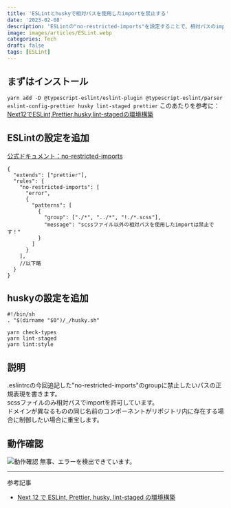 ```yaml
---
title: 'ESLintとhuskyで相対パスを使用したimportを禁止する'
date: '2023-02-08'
description: 'ESLintの"no-restricted-imports"を設定することで、相対パスのimportを禁止する方法を解説。また、commit時にhuskyがチェックを行います。'
image: images/articles/ESLint.webp
categories: Tech
draft: false
tags: [ESLint]
---
```


## まずはインストール

`yarn add -D @typescript-eslint/eslint-plugin @typescript-eslint/parser eslint-config-prettier husky lint-staged prettier`
このあたりを参考に：[Next12でESLint,Prettier,husky,lint-stagedの環境構築](https://www.gaji.jp/blog/2021/12/16/8810/)

## ESLintの設定を追加

[公式ドキュメント：no-restricted-imports](https://eslint.org/docs/latest/rules/no-restricted-imports)

```text:.eslintrc
{
  "extends": ["prettier"],
  "rules": {
    "no-restricted-imports": [
      "error",
      {
        "patterns": [
          {
            "group": ["./*", "../*", "!./*.scss"],
            "message": "scssファイル以外の相対パスを使用したimportは禁止です！"
          }
        ]
      }
    ],
    //以下略
  }
}
```

## huskyの設定を追加

```text:.husky/pre-commit
#!/bin/sh
. "$(dirname "$0")/_/husky.sh"

yarn check-types
yarn lint-staged
yarn lint:style
```

## 説明
.eslintrcの今回追記した"no-restricted-imports"のgroupに禁止したいパスの正規表現を書きます。  
scssファイルのみ相対パスでimportを許可しています。  
ドメインが異なるものの同じ名前のコンポーネントがリポジトリ内に存在する場合に制御したい場合に重宝します。

## 動作確認
![動作確認](/images/posts/disallow-relative-path.webp)
無事、エラーを検出できています。


---
参考記事
- [Next 12 で ESLint, Prettier, husky, lint-staged の環境構築](https://www.gaji.jp/blog/2021/12/16/8810/)